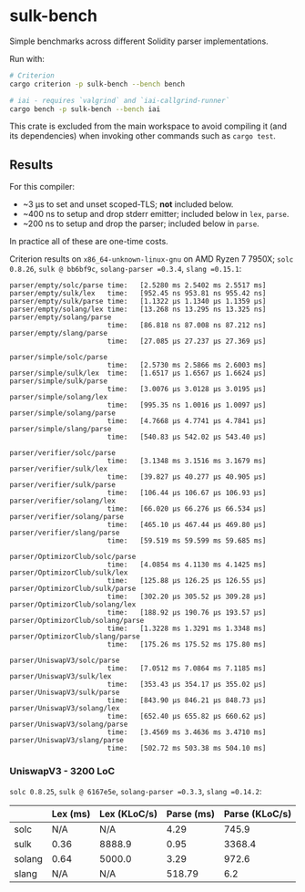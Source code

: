 # sulk-bench

Simple benchmarks across different Solidity parser implementations.

Run with:
```bash
# Criterion
cargo criterion -p sulk-bench --bench bench

# iai - requires `valgrind` and `iai-callgrind-runner`
cargo bench -p sulk-bench --bench iai
```

This crate is excluded from the main workspace to avoid compiling it (and its dependencies) when
invoking other commands such as `cargo test`.

## Results

For this compiler:
- ~3 µs to set and unset scoped-TLS; **not** included below.
- ~400 ns to setup and drop stderr emitter; included below in `lex`, `parse`.
- ~200 ns to setup and drop the parser; included below in `parse`.

In practice all of these are one-time costs.

Criterion results on `x86_64-unknown-linux-gnu` on AMD Ryzen 7 7950X;
`solc 0.8.26`, `sulk @ bb6bf9c`, `solang-parser =0.3.4`, `slang =0.15.1`:

```
parser/empty/solc/parse time:   [2.5280 ms 2.5402 ms 2.5517 ms]
parser/empty/sulk/lex   time:   [952.45 ns 953.81 ns 955.42 ns]
parser/empty/sulk/parse time:   [1.1322 µs 1.1340 µs 1.1359 µs]
parser/empty/solang/lex time:   [13.268 ns 13.295 ns 13.325 ns]
parser/empty/solang/parse
                        time:   [86.818 ns 87.008 ns 87.212 ns]
parser/empty/slang/parse
                        time:   [27.085 µs 27.237 µs 27.369 µs]

parser/simple/solc/parse
                        time:   [2.5730 ms 2.5866 ms 2.6003 ms]
parser/simple/sulk/lex  time:   [1.6517 µs 1.6567 µs 1.6624 µs]
parser/simple/sulk/parse
                        time:   [3.0076 µs 3.0128 µs 3.0195 µs]
parser/simple/solang/lex
                        time:   [995.35 ns 1.0016 µs 1.0097 µs]
parser/simple/solang/parse
                        time:   [4.7668 µs 4.7741 µs 4.7841 µs]
parser/simple/slang/parse
                        time:   [540.83 µs 542.02 µs 543.40 µs]

parser/verifier/solc/parse
                        time:   [3.1348 ms 3.1516 ms 3.1679 ms]
parser/verifier/sulk/lex
                        time:   [39.827 µs 40.277 µs 40.905 µs]
parser/verifier/sulk/parse
                        time:   [106.44 µs 106.67 µs 106.93 µs]
parser/verifier/solang/lex
                        time:   [66.020 µs 66.276 µs 66.534 µs]
parser/verifier/solang/parse
                        time:   [465.10 µs 467.44 µs 469.80 µs]
parser/verifier/slang/parse
                        time:   [59.519 ms 59.599 ms 59.685 ms]

parser/OptimizorClub/solc/parse
                        time:   [4.0854 ms 4.1130 ms 4.1425 ms]
parser/OptimizorClub/sulk/lex
                        time:   [125.88 µs 126.25 µs 126.55 µs]
parser/OptimizorClub/sulk/parse
                        time:   [302.20 µs 305.52 µs 309.28 µs]
parser/OptimizorClub/solang/lex
                        time:   [188.92 µs 190.76 µs 193.57 µs]
parser/OptimizorClub/solang/parse
                        time:   [1.3228 ms 1.3291 ms 1.3348 ms]
parser/OptimizorClub/slang/parse
                        time:   [175.26 ms 175.52 ms 175.80 ms]

parser/UniswapV3/solc/parse
                        time:   [7.0512 ms 7.0864 ms 7.1185 ms]
parser/UniswapV3/sulk/lex
                        time:   [353.43 µs 354.17 µs 355.02 µs]
parser/UniswapV3/sulk/parse
                        time:   [843.90 µs 846.21 µs 848.73 µs]
parser/UniswapV3/solang/lex
                        time:   [652.40 µs 655.82 µs 660.62 µs]
parser/UniswapV3/solang/parse
                        time:   [3.4569 ms 3.4636 ms 3.4710 ms]
parser/UniswapV3/slang/parse
                        time:   [502.72 ms 503.38 ms 504.10 ms]
```

### UniswapV3 - 3200 LoC

`solc 0.8.25`, `sulk @ 6167e5e`, `solang-parser =0.3.3`, `slang =0.14.2`:

|        | Lex (ms) | Lex (KLoC/s) | Parse (ms) | Parse (KLoC/s) |
| ------ | -------- | ------------ | ---------- | -------------- |
| solc   | N/A      | N/A          | 4.29       | 745.9          |
| sulk   | 0.36     | 8888.9       | 0.95       | 3368.4         |
| solang | 0.64     | 5000.0       | 3.29       | 972.6          |
| slang  | N/A      | N/A          | 518.79     | 6.2            |
